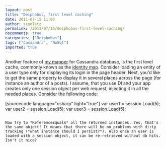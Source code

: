 ```yaml
---
layout: post
title: "Deiphobus, first level caching"
date: 2011-07-15 11:00
author: scooletz
permalink: /2011/07/15/deiphobus-first-level-caching/
nocomments: true
categories: ["Deiphobus"]
tags: ["Cassandra", "NoSql"]
imported: true
---
```


Another feature of [my mapper](https://github.com/Scooletz/Deiphobus "Deiphobus") for Cassandra database, is the first level cache, commonly known as the [identity map](http://martinfowler.com/eaaCatalog/identityMap.html "Identity map"). Consider loading an entity of a user type only for displaying its login in the page header. Next, you'd like to get the same property to display it in several places across the page (for instance an author of a posts). I assume, that you use DI and your app creates only one session object per web request, injecting it in all the needed places. Consider the following code:

[sourcecode language="csharp" light="true"]
var user1 = session.Load<IUser>(5);
var user2 = session.Load<IUser>(5);
var user3 = session.Load<IUser>(5);
```

Now try to *ReferenceEquals* all the returned instances. Yes, that's the same object! It means that there will be no problems with dirty tracking (*what instance should I persist?*). Also once an user is loaded with a session object, it can be re-retrieved without db hits. Isn't it nice?
